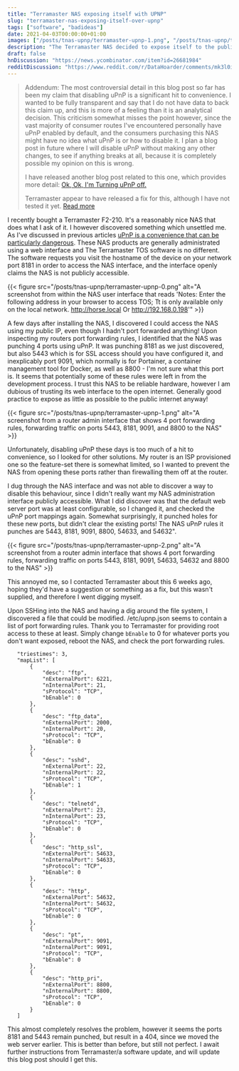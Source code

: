 ```yaml
---
title: "Terramaster NAS exposing itself with UPNP"
slug: "terramaster-nas-exposing-itself-over-upnp"
tags: ["software", "badideas"]
date: 2021-04-03T00:00:00+01:00
images: ["/posts/tnas-upnp/terramaster-upnp-1.png", "/posts/tnas-upnp/terramaster-upnp-2.png"]
description: "The Terramaster NAS decided to expose itself to the public internet without asking. Let's see what we can do about it."
draft: false
hnDiscussion: "https://news.ycombinator.com/item?id=26681984"
redditDiscussion: "https://www.reddit.com/r/DataHoarder/comments/mk3l0i/terramaster_nas_exposing_itself_with_upnp_over/"
---
```


> Addendum: The most controversial detail in this blog post so far has been my claim that disabling uPnP is a significant hit to convenience. I wanted to be fully transparent and say that I do not have data to back this claim up, and this is more of a feeling than it is an analytical decision. This criticism somewhat misses the point however, since the vast majority of consumer routes I've encountered personally have uPnP enabled by default, and the consumers purchasing this NAS might have no idea what uPnP is or how to disable it. I plan a blog post in future where I will disable uPnP without making any other changes, to see if anything breaks at all, because it is completely possible my opinion on this is wrong.
>
> I have released another blog post related to this one, which provides more detail: [Ok, Ok, I'm Turning uPnP off.](/turning-upnp-off/)
>
> Terramaster appear to have released a fix for this, although I have not tested it yet. [Read more](https://forum.terra-master.com/en/viewtopic.php?f=28&t=1813&sid=253a445ed3e80962022508229df8b37a)

I recently bought a Terramaster F2-210. It's a reasonably nice NAS that does what I ask of it. I however discovered something which unsettled me. As I've discussed in previous articles [uPnP is a convenience that can be particularly dangerous](/exploiting-upnp-literally-childsplay/). These NAS products are generally administrated using a web interface and The Terramaster TOS software is no different. The software requests you visit the hostname of the device on your network port 8181 in order to access the NAS interface, and the interface openly claims the NAS is not publicly accessible.

{{< figure src="/posts/tnas-upnp/terramaster-upnp-0.png" alt="A screenshot from within the NAS user interface that reads 'Notes: Enter the following address in your browser to access TOS; Tt is only available only on the local network. http://horse.local Or http://192.168.0.198'" >}}

A few days after installing the NAS, I discovered I could access the NAS using my public IP, even though I hadn't port forwarded anything! Upon inspecting my routers port forwarding rules, I identified that the NAS was punching 4 ports using uPnP. It was punching 8181 as we just discovered, but also 5443 which is for SSL access should you have configured it, and inexplicably port 9091, which normally is for Portainer, a container management tool for Docker, as well as 8800 - I'm not sure what this port is. It seems that potentially some of these rules were left in from the development process. I trust this NAS to be reliable hardware, however I am dubious of trusting its web interface to the open internet. Generally good practice to expose as little as possible to the public internet anyway!

{{< figure src="/posts/tnas-upnp/terramaster-upnp-1.png" alt="A screenshot from a router admin interface that shows 4 port forwarding rules, forwarding traffic on ports 5443, 8181, 9091, and 8800 to the NAS" >}}

Unfortunately, disabling uPnP these days is too much of a hit to convenience, so I looked for other solutions. My router is an ISP provisioned one so the feature-set there is somewhat limited, so I wanted to prevent the NAS from opening these ports rather than firewalling them off at the router.

I dug through the NAS interface and was not able to discover a way to disable this behaviour, since I didn't really want my NAS administration interface publicly accessible. What I did discover was that the default web server port was at least configurable, so I changed it, and checked the uPnP port mappings again. Somewhat surprisingly, it punched holes for these new ports, but didn't clear the existing ports! The NAS uPnP rules it punches are 5443, 8181, 9091, 8800, 54633, and 54632".

{{< figure src="/posts/tnas-upnp/terramaster-upnp-2.png" alt="A screenshot from a router admin interface that shows 4 port forwarding rules, forwarding traffic on ports 5443, 8181, 9091, 54633, 54632 and 8800 to the NAS" >}}

This annoyed me, so I contacted Terramaster about this 6 weeks ago, hoping they'd have a suggestion or something as a fix, but this wasn't supplied, and therefore I went digging myself.

Upon SSHing into the NAS and having a dig around the file system, I discovered a file that could be modified. /etc/upnp.json seems to contain a list of port forwarding rules. Thank you to Terramaster for providing root access to these at least. Simply change `bEnable` to 0 for whatever ports you don't want exposed, reboot the NAS, and check the port forwarding rules.
```{
   "triestimes": 3,
   "mapList": [
       {
           "desc": "ftp",
           "nExternalPort": 6221,
           "nInternalPort": 21,
           "sProtocol": "TCP",
           "bEnable": 0
       },
       {
           "desc": "ftp_data",
           "nExternalPort": 2000,
           "nInternalPort": 20,
           "sProtocol": "TCP",
           "bEnable": 0
       },
       {
           "desc": "sshd",
           "nExternalPort": 22,
           "nInternalPort": 22,
           "sProtocol": "TCP",
           "bEnable": 1
       },
       {
           "desc": "telnetd",
           "nExternalPort": 23,
           "nInternalPort": 23,
           "sProtocol": "TCP",
           "bEnable": 0
       },
       {
           "desc": "http_ssl",
           "nExternalPort": 54633,
           "nInternalPort": 54633,
           "sProtocol": "TCP",
           "bEnable": 0
       },
       {
           "desc": "http",
           "nExternalPort": 54632,
           "nInternalPort": 54632,
           "sProtocol": "TCP",
           "bEnable": 0
       },
       {
           "desc": "pt",
           "nExternalPort": 9091,
           "nInternalPort": 9091,
           "sProtocol": "TCP",
           "bEnable": 0
       },
       {
           "desc": "http_pri",
           "nExternalPort": 8800,
           "nInternalPort": 8800,
           "sProtocol": "TCP",
           "bEnable": 0
       }
   ]
```

This almost completely resolves the problem, however it seems the ports 8181 and 5443 remain punched, but result in a 404, since we moved the web server earlier. This is better than before, but still not perfect. I await further instructions from Terramaster/a software update, and will update this blog post should I get this.

